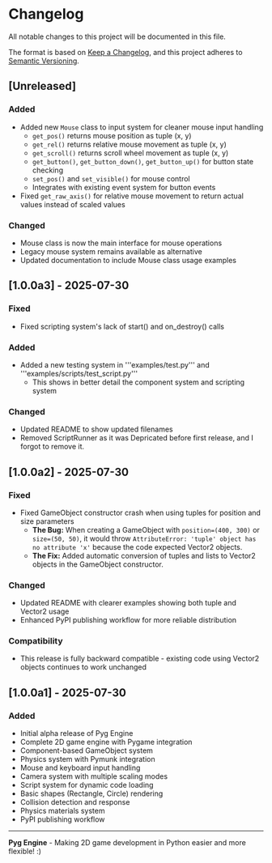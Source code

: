 # Changelog

All notable changes to this project will be documented in this file.

The format is based on [Keep a Changelog](https://keepachangelog.com/en/1.0.0/),
and this project adheres to [Semantic Versioning](https://semver.org/spec/v2.0.0.html).

## [Unreleased]

### Added
- Added new `Mouse` class to input system for cleaner mouse input handling
  - `get_pos()` returns mouse position as tuple (x, y)
  - `get_rel()` returns relative mouse movement as tuple (x, y)
  - `get_scroll()` returns scroll wheel movement as tuple (x, y)
  - `get_button()`, `get_button_down()`, `get_button_up()` for button state checking
  - `set_pos()` and `set_visible()` for mouse control
  - Integrates with existing event system for button events
- Fixed `get_raw_axis()` for relative mouse movement to return actual values instead of scaled values

### Changed
- Mouse class is now the main interface for mouse operations
- Legacy mouse system remains available as alternative
- Updated documentation to include Mouse class usage examples

## [1.0.0a3] - 2025-07-30

### Fixed
- Fixed scripting system's lack of start() and on_destroy() calls

### Added
- Added a new testing system in '''examples/test.py''' and '''examples/scripts/test_script.py'''
  - This shows in better detail the component system and scripting system

### Changed
- Updated README to show updated filenames
- Removed ScriptRunner as it was Depricated before first release, and I forgot to remove it.

## [1.0.0a2] - 2025-07-30

### Fixed
- Fixed GameObject constructor crash when using tuples for position and size parameters
  - **The Bug:** When creating a GameObject with `position=(400, 300)` or `size=(50, 50)`, it would throw `AttributeError: 'tuple' object has no attribute 'x'` because the code expected Vector2 objects.
  - **The Fix:** Added automatic conversion of tuples and lists to Vector2 objects in the GameObject constructor.

### Changed
- Updated README with clearer examples showing both tuple and Vector2 usage
- Enhanced PyPI publishing workflow for more reliable distribution

### Compatibility
- This release is fully backward compatible - existing code using Vector2 objects continues to work unchanged

## [1.0.0a1] - 2025-07-30

### Added
- Initial alpha release of Pyg Engine
- Complete 2D game engine with Pygame integration
- Component-based GameObject system
- Physics system with Pymunk integration
- Mouse and keyboard input handling
- Camera system with multiple scaling modes
- Script system for dynamic code loading
- Basic shapes (Rectangle, Circle) rendering
- Collision detection and response
- Physics materials system
- PyPI publishing workflow

---

**Pyg Engine** - Making 2D game development in Python easier and more flexible! :)
